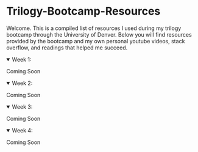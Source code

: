 # Trilogy-Bootcamp-Resources
Welcome. This is a compiled list of resources I used during my trilogy bootcamp through the University of Denver. Below you will find resources provided by the bootcamp and my own personal youtube videos, stack overflow, and readings that helped me succeed.

<details open>
 <summary>Week 1:</summary>
  
Coming Soon
</details>

<details open>
 <summary>Week 2:</summary>
  
Coming Soon
</details>

<details open>
 <summary>Week 3:</summary>
  
Coming Soon
</details>

<details open>
 <summary>Week 4:</summary>
  
Coming Soon
</details>
